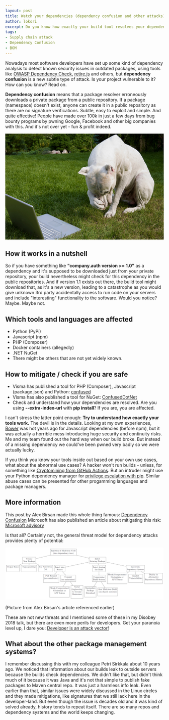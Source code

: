 ```yaml
---
layout: post
title: Watch your dependencies (dependency confusion and other attacks)
author: lokori
excerpt: Do you know how exactly your build tool resolves your dependencies? Are you sure? Dependency confusion is yet another subtle attack that can hit you if you are not careful, but it's definitely not the only one.
tags:
- Supply chain attack
- Dependency Confusion
- BOM
---
```


Nowadays most software developers have set up some kind of dependency analysis to detect known security issues in outdated packages, using tools like [OWASP Dependency Check](https://owasp.org/www-project-dependency-check/), [retire.js](https://github.com/retirejs/retire.js/) and others, but **dependency confusion** is a new subtle type of attack. Is your project vulnerable to it? How can you know? Read on.

**Dependency confusion** means that a package resolver erroneously downloads a private package from a public repository. If a package (namespace) doesn't exist, anyone can create it in a public repository as there are no signature verifications. Subtle, easy to exploit and simple. And quite effective! People have made over 100k in just a few days from bug bounty programs by pwning Google, Facebook and other big companies with this. And it's not over yet - fun & profit indeed.

![Confused dog](/img/watch-your-dependencies/confused-doggy.jpg)

## How it works in a nutshell

So if you have something like **"company.auth version >= 1.0"** as a dependency and it's supposed to be downloaded just from your private repository, your build nevertheless might check for this dependency in the public repositories. And if version 1.1 exists out there, the build tool might download that, as it's a new version, leading to a catastrophe as you would give unknown 3rd party accidentally access to run code on your servers and include "interesting" functionality to the software. Would you notice? Maybe. Maybe not.

## Which tools and languages are affected

* Python (PyPi)
* Javascript (npm)
* PHP (Composer)
* Docker containers (allegedly) 
* .NET NuGet 
* There might be others that are not yet widely known.

## How to mitigate / check if you are safe 

* Visma has published a tool for PHP (Composer), Javascript (package.json) and Python: [confused](https://github.com/visma-prodsec/confused)
* Visma has also published a tool for NuGet: [ConfusedDotNet](https://github.com/visma-prodsec/ConfusedDotnet)
* Check and understand how your dependencies are resolved. Are you using **--extra-index-url** with **pip install**? If you are, you are affected.

I can't stress the latter point enough: **Try to understand how exactly your tools work.** The devil is in the details. Looking at my own experiences, [Bower](https://bower.io/) was hot years ago for Javascript dependencies (before npm), but it was actually a horrible mess introducing huge security and continuity risks. Me and my team found out the hard way when our build broke. But instead of a missing dependency we could've been pwned very badly so we were actually lucky.

If you think you know your tools inside out based on your own use cases, what about the abnormal use cases? A hacker won't run builds - unless, for something like [Cryptomining from GitHub Actions](https://dev.to/thibaultduponchelle/the-github-action-mining-attack-through-pull-request-2lmc). But an intruder might use your Python dependency manager for [privilege escalation with pip](https://www.hackingarticles.in/linux-for-pentester-pip-privilege-escalation/). Similar abuse cases can be presented for other progamming languages and package managers.

## More information

This post by Alex Birsan made this whole thing famous: [Dependency Confusion](https://medium.com/@alex.birsan/dependency-confusion-4a5d60fec610)
Microsoft has also published an article about mitigating this risk: [Microsoft advisory](https://azure.microsoft.com/en-gb/resources/3-ways-to-mitigate-risk-using-private-package-feeds/)

Is that all? Certainly not, the general threat model for dependency attacks provides plenty of potential: 

![Dependency threat model](/img/watch-your-dependencies/dependency-attack.png)

(Picture from Alex Birsan's article referenced earlier)

These are not new threats and I mentioned some of these in my Disobey 2018 talk, but there are even more perils for developers. Get your paranoia level up, I dare you: [Developer is an attack vector!](https://www.slideshare.net/Solita_Oy/developer-is-an-attack-vector) 

## What about the other package management systems? 

I remember discussing this with my colleague Petri Sirkkala about 10 years ago. We noticed that information about our builds leak to outside servers because the builds check dependencies. We didn't like that, but didn't think much of it because it was Java and it's not that simple to publish fake packages to Maven central repo. It was just a harmless info leak. Even earlier than that, similar issues were widely discussed in the Linux circles and they made mitigations, like signatures that we still lack here in the developer-land. But even though the issue is decades old and it was kind of solved already, history tends to repeat itself. There are so many repos and dependency systems and the world keeps changing.

